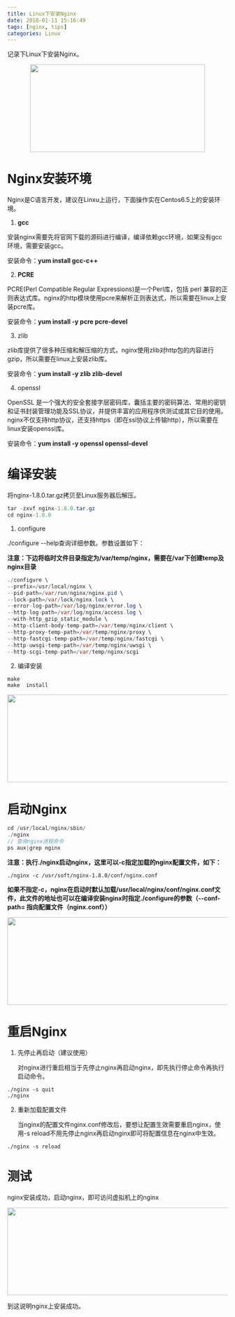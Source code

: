 ```yaml
---
title: Linux下安装Nginx
date: 2018-01-11 15:16:49
tags: [nginx, tips]
categories: Linux
---
```

记录下Linux下安装Nginx。
<div align=center><img width="400" height="200" src="../../../../images/2018-01/linux_nginx/index.jpg" algin="center"/></div><!-- more -->

# Nginx安装环境

Nginx是C语言开发，建议在Linxu上运行，下面操作实在Centos6.5上的安装环境。

1. **gcc**

安装nginx需要先将官网下载的源码进行编译，编译依赖gcc环境，如果没有gcc环境，需要安装gcc。

安装命令：**yum install gcc-c++** 

2. **PCRE**

PCRE(Perl Compatible Regular Expressions)是一个Perl库，包括 perl 兼容的正则表达式库。nginx的http模块使用pcre来解析正则表达式，所以需要在linux上安装pcre库。

安装命令：**yum install -y pcre pcre-devel**

3. zlib

zlib库提供了很多种压缩和解压缩的方式，nginx使用zlib对http包的内容进行gzip，所以需要在linux上安装zlib库。

安装命令：**yum install -y zlib zlib-devel**

4. openssl

OpenSSL 是一个强大的安全套接字层密码库，囊括主要的密码算法、常用的密钥和证书封装管理功能及SSL协议，并提供丰富的应用程序供测试或其它目的使用。nginx不仅支持http协议，还支持https（即在ssl协议上传输http），所以需要在linux安装openssl库。

安装命令：**yum install -y openssl openssl-devel**

# 编译安装

将nginx-1.8.0.tar.gz拷贝至Linux服务器后解压。

```java
tar -zxvf nginx-1.8.0.tar.gz
cd nginx-1.8.0
```

1. configure

./configure --help查询详细参数。参数设置如下：

**注意：下边将临时文件目录指定为/var/temp/nginx，需要在/var下创建temp及nginx目录**

```java
./configure \
--prefix=/usr/local/nginx \
--pid-path=/var/run/nginx/nginx.pid \
--lock-path=/var/lock/nginx.lock \
--error-log-path=/var/log/nginx/error.log \
--http-log-path=/var/log/nginx/access.log \
--with-http_gzip_static_module \
--http-client-body-temp-path=/var/temp/nginx/client \
--http-proxy-temp-path=/var/temp/nginx/proxy \
--http-fastcgi-temp-path=/var/temp/nginx/fastcgi \
--http-uwsgi-temp-path=/var/temp/nginx/uwsgi \
--http-scgi-temp-path=/var/temp/nginx/scgi
```

2. 编译安装

```
make
make  install
```

<div align=center><img width="700" height="200" src="../../../../images/2018-01/linux_nginx/install.png" algin="center"/>

</div>

# 启动Nginx

```java
cd /usr/local/nginx/sbin/
./nginx
// 查询nginx进程命令
ps aux|grep nginx
```

**注意：执行./nginx启动nginx，这里可以-c指定加载的nginx配置文件，如下：**

```
./nginx -c /usr/soft/nginx-1.8.0/conf/nginx.conf
```

**如果不指定-c，nginx在启动时默认加载/usr/local/nginx/conf/nginx.conf文件，此文件的地址也可以在编译安装nginx时指定./configure的参数（--conf-path= 指向配置文件（nginx.conf））**

<div align=center><img width="700" height="200" src="../../../../images/2018-01/linux_nginx/start.png" algin="center"/>

</div>

# 重启Nginx

1. 先停止再启动（建议使用）

   对nginx进行重启相当于先停止nginx再启动nginx，即先执行停止命令再执行启动命令。

```
./nginx -s quit
./nginx
```

2. 重新加载配置文件

   当nginx的配置文件nginx.conf修改后，要想让配置生效需要重启nginx，使用-s reload不用先停止nginx再启动nginx即可将配置信息在nginx中生效。

```
./nginx -s reload
```

# 测试

nginx安装成功，启动nginx，即可访问虚拟机上的nginx

<div align=center><img width="700" height="200" src="../../../../images/2018-01/linux_nginx/ok.png" algin="center"/>

</div>

到这说明nginx上安装成功。